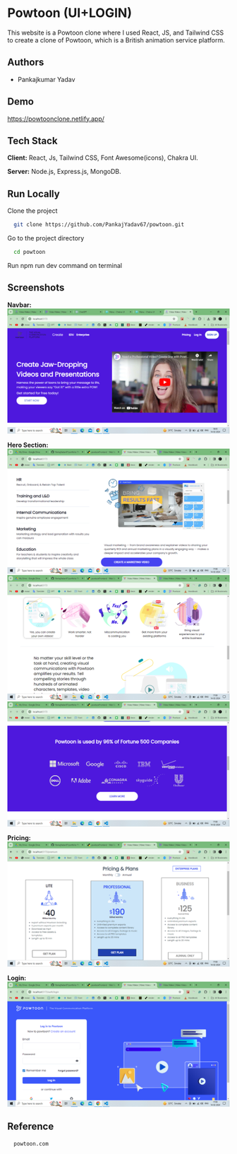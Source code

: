 # Powtoon (UI+LOGIN) 

This website is a Powtoon clone where I used React, JS, and Tailwind CSS to create a clone of Powtoon, which is a British animation service platform.

## Authors

- Pankajkumar Yadav

## Demo

https://powtoonclone.netlify.app/



## Tech Stack

**Client:** React, Js, Tailwind CSS, Font Awesome(icons), Chakra UI.


**Server:** Node.js, Express.js, MongoDB.

## Run Locally

Clone the project

```bash
  git clone https://github.com/PankajYadav67/powtoon.git
```

Go to the project directory

```bash
  cd powtoon
```
Run npm run dev command on terminal


## Screenshots

**Navbar:**
![App Screenshot](/cilent/public/ss/Screenshot%20(216).png)











**Hero Section:**
![App Screenshot](/cilent/public/ss/Screenshot%20(213).png)
![App Screenshot](/cilent/public/ss/Screenshot%20(211).png)
![App Screenshot](/cilent/public/ss/Screenshot%20(212).png)







**Pricing:**
![App Screenshot](/cilent/public/ss/Screenshot%20(215).png)




**Login:**
![App Screenshot](/cilent/public/ss/Screenshot%20(214).png)


## Reference    


```bash
  powtoon.com
```
